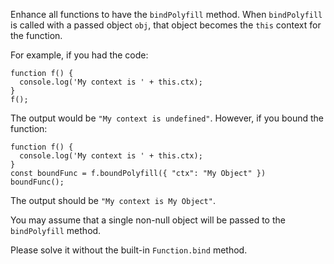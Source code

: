 Enhance all functions to have the `bindPolyfill` method. When `bindPolyfill` is called with a passed object `obj`, that object becomes the `this` context for the function.

For example, if you had the code:

```
function f() {
  console.log('My context is ' + this.ctx);
}
f();
```

The output would be `"My context is undefined"`. However, if you bound the function:

```
function f() {
  console.log('My context is ' + this.ctx);
}
const boundFunc = f.boundPolyfill({ "ctx": "My Object" })
boundFunc();
```

The output should be `"My context is My Object"`.

You may assume that a single non-null object will be passed to the `bindPolyfill` method.

Please solve it without the built-in `Function.bind` method.
